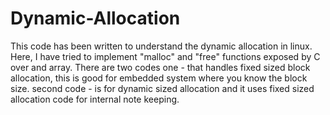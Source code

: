 # Dynamic-Allocation
This code has been written to understand the dynamic allocation in linux. Here, I have tried to implement "malloc" and "free" functions exposed by C over and array. There are two codes one - that handles fixed sized block allocation, this is good for embedded system where you know the block size. second code - is for dynamic sized allocation and it uses fixed sized allocation code for internal note keeping. 
